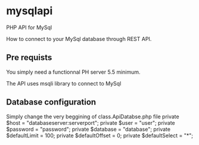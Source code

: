 # mysqlapi
PHP API for MySql

How to connect to your MySql database through REST API.

## Pre requists ##

You simply need a functionnal PH server 5.5 minimum.

The API uses msqli library to connect to MySql

## Database configuration

Simply change the very beggining of class.ApiDatabse.php file
    private $host = "databaseserver:serverport";
    private $user = "user";
    private $password = "password";
    private $database = "database";
    private $defaultLimit = 100;
    private $defaultOffset = 0;
    private $defaultSelect = "*";
